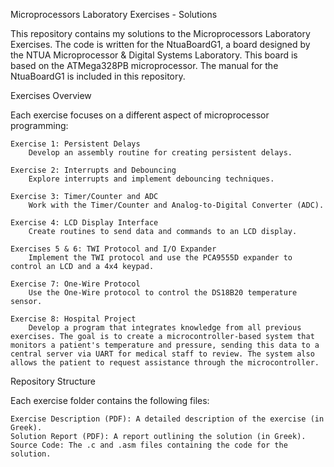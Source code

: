 Microprocessors Laboratory Exercises - Solutions

This repository contains my solutions to the Microprocessors Laboratory Exercises. The code is written for the NtuaBoardG1, a board designed by the NTUA Microprocessor & Digital Systems Laboratory. This board is based on the ATMega328PB microprocessor. The manual for the NtuaBoardG1 is included in this repository.

Exercises Overview

Each exercise focuses on a different aspect of microprocessor programming:

    Exercise 1: Persistent Delays
        Develop an assembly routine for creating persistent delays.

    Exercise 2: Interrupts and Debouncing
        Explore interrupts and implement debouncing techniques.

    Exercise 3: Timer/Counter and ADC
        Work with the Timer/Counter and Analog-to-Digital Converter (ADC).

    Exercise 4: LCD Display Interface
        Create routines to send data and commands to an LCD display.

    Exercises 5 & 6: TWI Protocol and I/O Expander
        Implement the TWI protocol and use the PCA9555D expander to control an LCD and a 4x4 keypad.

    Exercise 7: One-Wire Protocol
        Use the One-Wire protocol to control the DS18B20 temperature sensor.

    Exercise 8: Hospital Project
        Develop a program that integrates knowledge from all previous exercises. The goal is to create a microcontroller-based system that monitors a patient's temperature and pressure, sending this data to a central server via UART for medical staff to review. The system also allows the patient to request assistance through the microcontroller.

Repository Structure

Each exercise folder contains the following files:

    Exercise Description (PDF): A detailed description of the exercise (in Greek).
    Solution Report (PDF): A report outlining the solution (in Greek).
    Source Code: The .c and .asm files containing the code for the solution.

